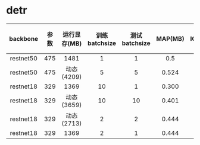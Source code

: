 # detr

|backbone|参数|运行显存(MB)|训练batchsize|测试batchsize|MAP(MB)|IOU=0.5|单帧速度（s）|
|:-----:|:-----:|:-----:|:-----:|:-----:|:-----:|:-----:|:-----:|
|restnet50|475|1481|1|1|0.5|0.815|0.041|
|restnet50|475|动态(4209)|5|5|0.524|0.820|0.018|
|restnet18|329|1369|10|1|0.300|0.642|0.026|
|restnet18|329|动态(3659)|10|10|0.401|0.719|0.008|
|restnet18|329|动态(2713)|2|2|0.444|0.744|0.016|
|restnet18|329|1369|2|1|0.444|0.746|0.026|